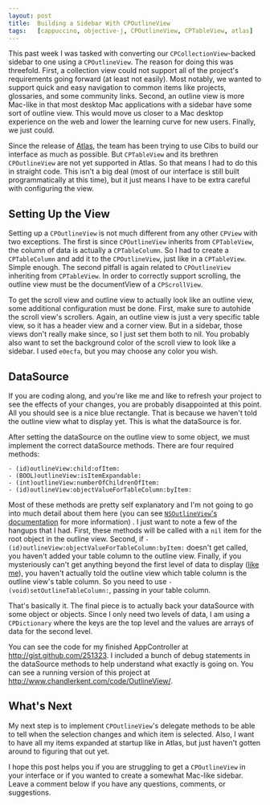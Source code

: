 ```yaml
---
layout: post
title:  Building a Sidebar With CPOutlineView
tags:   [cappuccino, objective-j, CPOutlineView, CPTableView, atlas]
---
```


This past week I was tasked with converting our `CPCollectionView`-backed sidebar to one using a `CPOutlineView`. The reason for doing this was threefold. First, a collection view could not support all of the project's requirements going forward (at least not easily). Most notably, we wanted to support quick and easy navigation to common items like projects, glossaries, and some community links. Second, an outline view is more Mac-like in that most desktop Mac applications with a sidebar have some sort of outline view. This would move us closer to a Mac desktop experience on the web and lower the learning curve for new users. Finally, we just could.

<!-- more -->

Since the release of [Atlas][], the team has been trying to use Cibs to build our interface as much as possible. But `CPTableView` and its brethren `CPOutlineView` are not yet supported in Atlas. So that means I had to do this in straight code. This isn't a big deal (most of our interface is still built programmatically at this time), but it just means I have to be extra careful with configuring the view.

[Atlas]: http://280atlas.com

## Setting Up the View

Setting up a `CPOutlineView` is not much different from any other `CPView` with two exceptions. The first is since `CPOutlineView` inherits from `CPTableView`, the column of data is actually a `CPTableColumn`. So I had to create a `CPTableColumn` and add it to the `CPOutlineView`, just like in a `CPTableView`. Simple enough. The second pitfall is again related to `CPOutlineView` inheriting from `CPTableView`. In order to correctly support scrolling, the outline view must be the documentView of a `CPScrollView`.

To get the scroll view and outline view to actually look like an outline view, some additional configuration must be done. First, make sure to autohide the scroll view's scrollers. Again, an outline view is just a very specific table view, so it has a header view and a corner view. But in a sidebar, those views don't really make since, so I just set them both to nil. You probably also want to set the background color of the scroll view to look like a sidebar. I used `e0ecfa`, but you may choose any color you wish.

## DataSource

If you are coding along, and you're like me and like to refresh your project to see the effects of your changes, you are probably disappointed at this point. All you should see is a nice blue rectangle. That is because we haven't told the outline view what to display yet. This is what the dataSource is for.

After setting the dataSource on the outline view to some object, we must implement the correct dataSource methods. There are four required methods:

    - (id)outlineView:child:ofItem:
    - (BOOL)outlineView:isItemExpandable:
    - (int)outlineView:numberOfChildrenOfItem:
    - (id)outlineView:objectValueForTableColumn:byItem:

Most of these methods are pretty self explanatory and I'm not going to go into much detail about them here (you can see [`NSOutlineView`'s documentation][nsoutlineview_docs] for more information) . I just want to note a few of the hangups that I had. First, these methods will be called with a `nil` item for the root object in the outline view. Second, if `- (id)outlineView:objectValueForTableColumn:byItem:` doesn't get called, you haven't added your table column to the outline view. Finally, if you mysteriously can't get anything beyond the first level of data to display ([like me][cpoutlineview_discussion]), you haven't actually told the outline view which table column is the outline view's table column. So you need to use `- (void)setOutlineTableColumn:`, passing in your table column.

[nsoutlineview_docs]: http://developer.apple.com/mac/library/documentation/cocoa/Reference/ApplicationKit/Protocols/NSOutlineViewDataSource_Protocol/Reference/Reference.html#//apple_ref/doc/uid/20000457
[cpoutlineview_discussion]: http://groups.google.com/group/objectivej/browse_thread/thread/64b3209423502341

That's basically it. The final piece is to actually back your dataSource with some object or objects. Since I only need two levels of data, I am using a `CPDictionary` where the keys are the top level and the values are arrays of data for the second level.

You can see the code for my finished AppController at <http://gist.github.com/251323>. I included a bunch of debug statements in the dataSource methods to help understand what exactly is going on. You can see a running version of this project at <http://www.chandlerkent.com/code/OutlineView/>.

## What's Next

My next step is to implement `CPOutlineView`'s delegate methods to be able to tell when the selection changes and which item is selected. Also, I want to have all my items expanded at startup like in Atlas, but just haven't gotten around to figuring that out yet.

I hope this post helps you if you are struggling to get a `CPOutlineView` in your interface or if you wanted to create a somewhat Mac-like sidebar. Leave a comment below if you have any questions, comments, or suggestions.